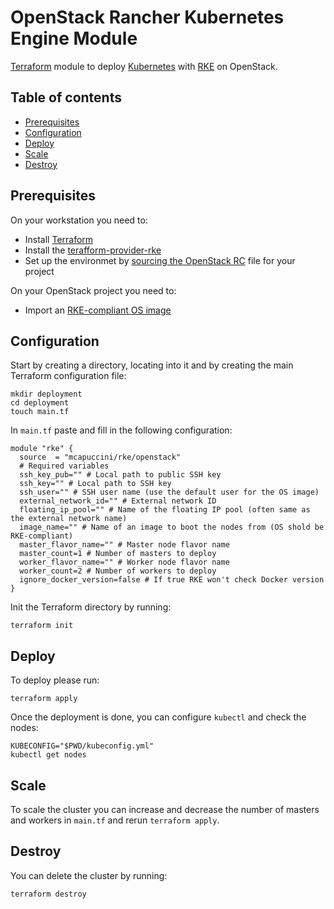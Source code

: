 # OpenStack Rancher Kubernetes Engine Module
[Terraform](https://www.terraform.io/) module to deploy [Kubernetes](https://kubernetes.io) with [RKE](https://rancher.com/docs/rke/v0.1.x/en/) on OpenStack.

## Table of contents
- [Prerequisites](#prerequisites)
- [Configuration](#configuration)
- [Deploy](#deploy)
- [Scale](#scale)
- [Destroy](#destroy)

## Prerequisites
On your workstation you need to:

- Install [Terraform](https://www.terraform.io/)
- Install the [terafform-provider-rke](https://github.com/yamamoto-febc/terraform-provider-rke)
- Set up the environmet by [sourcing the OpenStack RC](https://docs.openstack.org/zh_CN/user-guide/common/cli-set-environment-variables-using-openstack-rc.html) file for your project

On your OpenStack project you need to:

- Import an [RKE-compliant OS image](https://rancher.com/docs/rke/v0.1.x/en/os/#operating-system)

## Configuration

Start by creating a directory, locating into it and by creating the main Terraform configuration file:

```
mkdir deployment
cd deployment
touch main.tf
```

In `main.tf` paste and fill in the following configuration:

```hcl
module "rke" {
  source  = "mcapuccini/rke/openstack"
  # Required variables
  ssh_key_pub="" # Local path to public SSH key
  ssh_key="" # Local path to SSH key
  ssh_user="" # SSH user name (use the default user for the OS image)
  external_network_id="" # External network ID
  floating_ip_pool="" # Name of the floating IP pool (often same as the external network name)
  image_name="" # Name of an image to boot the nodes from (OS shold be RKE-compliant)
  master_flavor_name="" # Master node flavor name
  master_count=1 # Number of masters to deploy
  worker_flavor_name="" # Worker node flavor name
  worker_count=2 # Number of workers to deploy
  ignore_docker_version=false # If true RKE won't check Docker version
}
```

Init the Terraform directory by running:

```
terraform init
```

## Deploy

To deploy please run:

```
terraform apply
```

Once the deployment is done, you can configure `kubectl` and check the nodes:

```
KUBECONFIG="$PWD/kubeconfig.yml"
kubectl get nodes
```

## Scale

To scale the cluster you can increase and decrease the number of masters and workers in `main.tf` and rerun `terraform apply`.

## Destroy

You can delete the cluster by running:

```
terraform destroy
```
